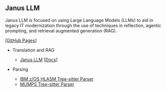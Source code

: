 ## Janus LLM

Janus LLM is focused on using Large Language Models (LLMs) to aid in legacy IT modernization through the use of techniques in reflection, agentic prompting, and retrieval augmented generation (RAG).

[[GitHub Pages](https://janus-llm.github.io/janus-llm)]

* Translation and RAG
  - [Janus LLM](https://github.com/janus-llm/janus-llm) [[Docs](https://janus-llm.github.io/janus-llm)]

* Parsing
  - [IBM z/OS HLASM Tree-sitter Parser](https://github.com/janus-llm/tree-sitter-ibmhlasm)
  - [MUMPS Tree-sitter Parser](https://github.com/janus-llm/tree-sitter-mumps)
